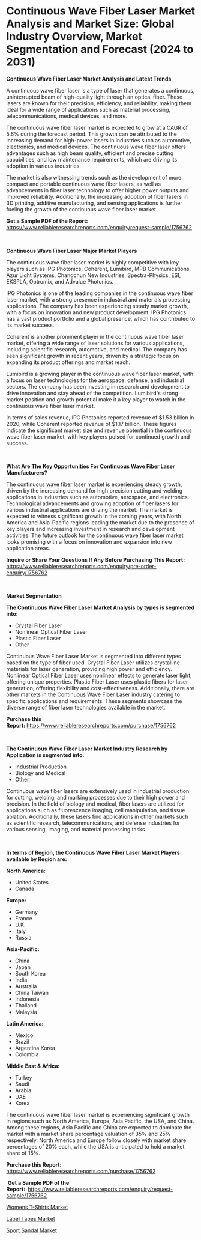 <p><h1>Continuous Wave Fiber Laser Market Analysis and Market Size: Global Industry Overview, Market Segmentation and Forecast (2024 to 2031)</h1></p><p><strong>Continuous Wave Fiber Laser Market Analysis and Latest Trends</strong></p>
<p><p>A continuous wave fiber laser is a type of laser that generates a continuous, uninterrupted beam of high-quality light through an optical fiber. These lasers are known for their precision, efficiency, and reliability, making them ideal for a wide range of applications such as material processing, telecommunications, medical devices, and more.</p><p>The continuous wave fiber laser market is expected to grow at a CAGR of 5.6% during the forecast period. This growth can be attributed to the increasing demand for high-power lasers in industries such as automotive, electronics, and medical devices. The continuous wave fiber laser offers advantages such as high beam quality, efficient and precise cutting capabilities, and low maintenance requirements, which are driving its adoption in various industries.</p><p>The market is also witnessing trends such as the development of more compact and portable continuous wave fiber lasers, as well as advancements in fiber laser technology to offer higher power outputs and improved reliability. Additionally, the increasing adoption of fiber lasers in 3D printing, additive manufacturing, and sensing applications is further fueling the growth of the continuous wave fiber laser market.</p></p>
<p><strong>Get a Sample PDF of the Report:&nbsp;</strong> <a href="https://www.reliableresearchreports.com/enquiry/request-sample/1756762">https://www.reliableresearchreports.com/enquiry/request-sample/1756762</a></p>
<p>&nbsp;</p>
<p><strong>Continuous Wave Fiber Laser Major Market Players</strong></p>
<p><p>The continuous wave fiber laser market is highly competitive with key players such as IPG Photonics, Coherent, Lumibird, MPB Communications, Azur Light Systems, Changchun New Industries, Spectra-Physics, ESI, EKSPLA, Optromix, and Advalue Photonics. </p><p>IPG Photonics is one of the leading companies in the continuous wave fiber laser market, with a strong presence in industrial and materials processing applications. The company has been experiencing steady market growth, with a focus on innovation and new product development. IPG Photonics has a vast product portfolio and a global presence, which has contributed to its market success.</p><p>Coherent is another prominent player in the continuous wave fiber laser market, offering a wide range of laser solutions for various applications, including scientific research, automotive, and medical. The company has seen significant growth in recent years, driven by a strategic focus on expanding its product offerings and market reach.</p><p>Lumibird is a growing player in the continuous wave fiber laser market, with a focus on laser technologies for the aerospace, defense, and industrial sectors. The company has been investing in research and development to drive innovation and stay ahead of the competition. Lumibird's strong market position and growth potential make it a key player to watch in the continuous wave fiber laser market.</p><p>In terms of sales revenue, IPG Photonics reported revenue of $1.53 billion in 2020, while Coherent reported revenue of $1.17 billion. These figures indicate the significant market size and revenue potential in the continuous wave fiber laser market, with key players poised for continued growth and success.</p></p>
<p>&nbsp;</p>
<p><strong>What Are The Key Opportunities For Continuous Wave Fiber Laser Manufacturers?</strong></p>
<p><p>The continuous wave fiber laser market is experiencing steady growth, driven by the increasing demand for high precision cutting and welding applications in industries such as automotive, aerospace, and electronics. Technological advancements and growing adoption of fiber lasers for various industrial applications are driving the market. The market is expected to witness significant growth in the coming years, with North America and Asia-Pacific regions leading the market due to the presence of key players and increasing investment in research and development activities. The future outlook for the continuous wave fiber laser market looks promising with a focus on innovation and expansion into new application areas.</p></p>
<p><strong>Inquire or Share Your Questions If Any Before Purchasing This Report:</strong> <a href="https://www.reliableresearchreports.com/enquiry/pre-order-enquiry/1756762">https://www.reliableresearchreports.com/enquiry/pre-order-enquiry/1756762</a></p>
<p>&nbsp;</p>
<p><strong>Market Segmentation</strong></p>
<p><strong>The Continuous Wave Fiber Laser Market Analysis by types is segmented into:</strong></p>
<p><ul><li>Crystal Fiber Laser</li><li>Nonlinear Optical Fiber Laser</li><li>Plastic Fiber Laser</li><li>Other</li></ul></p>
<p><p>Continuous Wave Fiber Laser Market is segmented into different types based on the type of fiber used. Crystal Fiber Laser utilizes crystalline materials for laser generation, providing high power and efficiency. Nonlinear Optical Fiber Laser uses nonlinear effects to generate laser light, offering unique properties. Plastic Fiber Laser uses plastic fibers for laser generation, offering flexibility and cost-effectiveness. Additionally, there are other markets in the Continuous Wave Fiber Laser industry catering to specific applications and requirements. These segments showcase the diverse range of fiber laser technologies available in the market.</p></p>
<p><strong>Purchase this Report:&nbsp;</strong><a href="https://www.reliableresearchreports.com/purchase/1756762">https://www.reliableresearchreports.com/purchase/1756762</a></p>
<p>&nbsp;</p>
<p><strong>The Continuous Wave Fiber Laser Market Industry Research by Application is segmented into:</strong></p>
<p><ul><li>Industrial Production</li><li>Biology and Medical</li><li>Other</li></ul></p>
<p><p>Continuous wave fiber lasers are extensively used in industrial production for cutting, welding, and marking processes due to their high power and precision. In the field of biology and medical, fiber lasers are utilized for applications such as fluorescence imaging, cell manipulation, and tissue ablation. Additionally, these lasers find applications in other markets such as scientific research, telecommunications, and defense industries for various sensing, imaging, and material processing tasks.</p></p>
<p>&nbsp;</p>
<p><strong>In terms of Region, the Continuous Wave Fiber Laser Market Players available by Region are:</strong></p>
<p>
    <p> <strong> North America: </strong>
        <ul>
            <li>United States</li>
            <li>Canada</li>
        </ul>
        </p> 
    <p> <strong> Europe: </strong>
        <ul>
            <li>Germany</li>
            <li>France</li>
            <li>U.K.</li>
            <li>Italy</li>
            <li>Russia</li>
        </ul>
        </p> 
    <p> <strong> Asia-Pacific: </strong>
        <ul>
            <li>China</li>
            <li>Japan</li>
            <li>South Korea</li>
            <li>India</li>
            <li>Australia</li>
            <li>China Taiwan</li>
            <li>Indonesia</li>
            <li>Thailand</li>
            <li>Malaysia</li>
        </ul>
        </p> 
    <p> <strong> Latin America: </strong>
        <ul>
            <li>Mexico</li>
            <li>Brazil</li>
            <li>Argentina Korea</li>
            <li>Colombia</li>
        </ul>
        </p> 
    <p> <strong> Middle East & Africa: </strong>
        <ul>
            <li>Turkey</li>
            <li>Saudi</li>
            <li>Arabia</li>
            <li>UAE</li>
            <li>Korea</li>
        </ul>
    </p>
    </p>
<p><p>The continuous wave fiber laser market is experiencing significant growth in regions such as North America, Europe, Asia Pacific, the USA, and China. Among these regions, Asia Pacific and China are expected to dominate the market with a market share percentage valuation of 35% and 25% respectively. North America and Europe follow closely with market share percentages of 20% each, while the USA is anticipated to hold a market share of 15%.</p></p>
<p><strong>Purchase this Report: </strong><a href="https://www.reliableresearchreports.com/purchase/1756762">https://www.reliableresearchreports.com/purchase/1756762</a></p>
<p>&nbsp;<strong>Get a Sample PDF of the Report:&nbsp;&nbsp;</strong><a href="https://www.reliableresearchreports.com/enquiry/request-sample/1756762">https://www.reliableresearchreports.com/enquiry/request-sample/1756762</a></p>
<p><strong></strong></p>
<p><p><a href="https://github.com/jaidynmorantestelletmjzya/Market-Research-Report-List-2/blob/main/womens-t-shirts-market.md">Womens T-Shirts Market</a></p><p><a href="https://fuschia-pecorino-a6d.notion.site/Label-Tapes-Market-Research-Report-Provides-thorough-Industry-Overview-which-offers-an-In-Depth-Ana-8fc0171aca7f406e8b8c2c7b30b755fe">Label Tapes Market</a></p><p><a href="https://github.com/ruddyyedelwadw/Market-Research-Report-List-1/blob/main/sport-sandal-market.md">Sport Sandal Market</a></p></p>